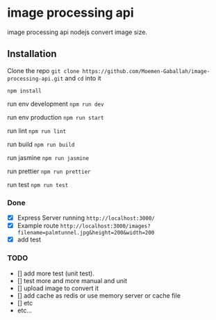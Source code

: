 # image processing api

image processing api nodejs convert image size.

## Installation

Clone the repo `git clone https://github.com/Moemen-Gaballah/image-processing-api.git` and `cd` into it

`npm install`

run env development `npm run dev`

run env production `npm run start`

run lint `npm run lint`

run build `npm run build`

run jasmine `npm run jasmine`

run prettier `npm run prettier`

run test `npm run test`

### Done

- [x] Express Server running `http://localhost:3000/`
- [x] Example route `http://localhost:3000/images?filename=palmtunnel.jpg&height=200&width=200`
- [x] add test

### TODO

- [] add more test (unit test).
- [] test more and more manual and unit
- [] upload image to convert it
- [] add cache as redis or use memory server or cache file
- [] etc
- etc...
